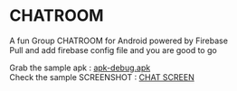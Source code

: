 # CHATROOM
A fun Group CHATROOM for Android powered by Firebase   
Pull and add firebase config file and you are good to go

Grab the sample apk : [apk-debug.apk](https://github.com/Hemen07/CHATROOM/blob/master/app-debug.apk)  
Check the sample SCREENSHOT : [CHAT SCREEN](https://github.com/Hemen07/CHATROOM/blob/master/chatscreen%20with%20frames.png)
